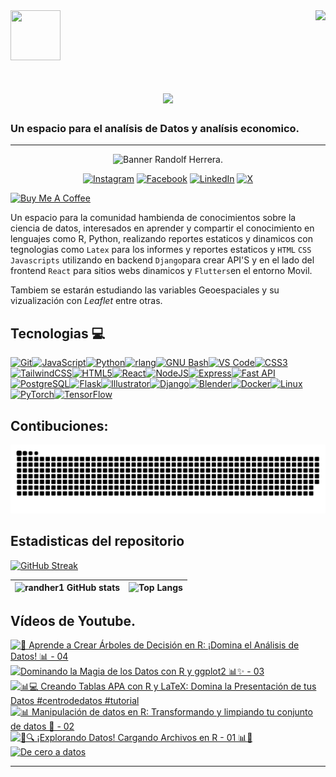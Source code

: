 <img align="right" src="https://visitor-badge.laobi.icu/badge?page_id=randher1.randher1" />

<img src="https://media.giphy.com/media/JrXas5ecb4FkwbFpIE/giphy.gif" width="80" height="80" style="margin-right: 20px"/>  

<h1 align="center">
    <img src="https://readme-typing-svg.herokuapp.com/?font=Righteous&size=35&center=true&vCenter=true&width=500&height=70&duration=4000&lines=Hola+a+Todos!+👋;+Soy+Randolf+Herrera!;" />
</h1>

### Un espacio para el analísis de Datos y analísis economico.
---
<div style="text-align: center;"> 

![Banner Randolf Herrera.](banner.png)

</div>

<div style="text-align: center;"> 

[![Instagram](https://img.shields.io/badge/Instagram-%23E4405F.svg?style=for-the-badge&logo=Instagram&ogoColor=white)](https://www.instagram.com/randolfherrera/)
[![Facebook](https://img.shields.io/badge/Facebook-%231877F2.svg?style=for-the-badge&logo=Facebook&logoColor=white)](https://www.facebook.com/profile.php?id=100089453334909)
[![LinkedIn](https://img.shields.io/badge/linkedin-%230077B5.svg?style=for-the-badge&logo=linkedin&logoColor=white)](https://www.linkedin.com/in/randolf-herrera-rinc%C3%B3n-/)
[![X](https://img.shields.io/badge/X-%23000000.svg?style=for-the-badge&logo=X&logoColor=white)](https://x.com/randolfherrera)
</div>

<a href="https://www.buymeacoffee.com/randherdatascience" target="_blank"><img src="https://cdn.buymeacoffee.com/buttons/v2/default-yellow.png" alt="Buy Me A Coffee" style="height: 50px !important;width: 217px !important;" ></a>




Un espacio para la comunidad hambienda de conocimientos sobre la ciencia de datos, interesados en aprender y compartir el conocimiento en lenguajes como R, Python, realizando reportes estaticos y dinamicos con tegnologias como `Latex` para los informes y reportes estaticos y `HTML` `CSS` `Javascripts` utilizando en backend `Django`para crear API'S y en el lado del frontend `React` para sitios webs dinamicos y `Flutters`en el entorno Movil.

Tambiem se estarán estudiando las variables Geoespaciales y su vizualización con $Leaflet$ entre otras.

## Tecnologias 💻 
<p align="left">
<a href="https://git-scm.com/" target="_blank" rel="noreferrer"><img src="https://raw.githubusercontent.com/danielcranney/readme-generator/main/public/icons/skills/git-colored.svg" width="36" height="36" alt="Git" /></a><a href="https://developer.mozilla.org/en-US/docs/Web/JavaScript" target="_blank" rel="noreferrer"><img src="https://raw.githubusercontent.com/danielcranney/readme-generator/main/public/icons/skills/javascript-colored.svg" width="36" height="36" alt="JavaScript" /></a><a href="https://www.python.org/" target="_blank" rel="noreferrer"><img src="https://raw.githubusercontent.com/danielcranney/readme-generator/main/public/icons/skills/python-colored.svg" width="36" height="36" alt="Python" /></a><a href="https://www.r-project.org/" target="_blank" rel="noreferrer"><img src="https://raw.githubusercontent.com/danielcranney/readme-generator/main/public/icons/skills/rlang-colored.svg" width="36" height="36" alt="rlang" /></a><a href="https://www.gnu.org/software/bash/" target="_blank" rel="noreferrer"><img src="https://raw.githubusercontent.com/danielcranney/readme-generator/main/public/icons/skills/gnubash.svg" width="36" height="36" alt="GNU Bash" /></a><a href="https://code.visualstudio.com/" target="_blank" rel="noreferrer"><img src="https://raw.githubusercontent.com/danielcranney/readme-generator/main/public/icons/skills/visualstudiocode.svg" width="36" height="36" alt="VS Code" /></a><a href="https://www.w3.org/TR/CSS/#css" target="_blank" rel="noreferrer"><img src="https://raw.githubusercontent.com/danielcranney/readme-generator/main/public/icons/skills/css3-colored.svg" width="36" height="36" alt="CSS3" /></a><a href="https://tailwindcss.com/" target="_blank" rel="noreferrer"><img src="https://raw.githubusercontent.com/danielcranney/readme-generator/main/public/icons/skills/tailwindcss-colored.svg" width="36" height="36" alt="TailwindCSS" /></a><a href="https://developer.mozilla.org/en-US/docs/Glossary/HTML5" target="_blank" rel="noreferrer"><img src="https://raw.githubusercontent.com/danielcranney/readme-generator/main/public/icons/skills/html5-colored.svg" width="36" height="36" alt="HTML5" /></a><a href="https://reactjs.org/" target="_blank" rel="noreferrer"><img src="https://raw.githubusercontent.com/danielcranney/readme-generator/main/public/icons/skills/react-colored.svg" width="36" height="36" alt="React" /></a><a href="https://nodejs.org/en/" target="_blank" rel="noreferrer"><img src="https://raw.githubusercontent.com/danielcranney/readme-generator/main/public/icons/skills/nodejs-colored.svg" width="36" height="36" alt="NodeJS" /></a><a href="https://expressjs.com/" target="_blank" rel="noreferrer"><img src="https://raw.githubusercontent.com/danielcranney/readme-generator/main/public/icons/skills/express-colored.svg" width="36" height="36" alt="Express" /></a><a href="https://fastapi.tiangolo.com/" target="_blank" rel="noreferrer"><img src="https://raw.githubusercontent.com/danielcranney/readme-generator/main/public/icons/skills/fastapi-colored.svg" width="36" height="36" alt="Fast API" /></a><a href="https://www.postgresql.org/" target="_blank" rel="noreferrer"><img src="https://raw.githubusercontent.com/danielcranney/readme-generator/main/public/icons/skills/postgresql-colored.svg" width="36" height="36" alt="PostgreSQL" /></a><a href="https://flask.palletsprojects.com/en/2.0.x/" target="_blank" rel="noreferrer"><img src="https://raw.githubusercontent.com/danielcranney/readme-generator/main/public/icons/skills/flask-colored.svg" width="36" height="36" alt="Flask" /></a><a href="https://www.adobe.com/uk/products/illustrator.html" target="_blank" rel="noreferrer"><img src="https://raw.githubusercontent.com/danielcranney/readme-generator/main/public/icons/skills/illustrator-colored.svg" width="36" height="36" alt="Illustrator" /></a><a href="https://www.djangoproject.com/" target="_blank" rel="noreferrer"><img src="https://raw.githubusercontent.com/danielcranney/readme-generator/main/public/icons/skills/django-colored.svg" width="36" height="36" alt="Django" /></a><a href="https://www.blender.org/" target="_blank" rel="noreferrer"><img src="https://raw.githubusercontent.com/danielcranney/readme-generator/main/public/icons/skills/blender-colored.svg" width="36" height="36" alt="Blender" /></a><a href="https://www.docker.com/" target="_blank" rel="noreferrer"><img src="https://raw.githubusercontent.com/danielcranney/readme-generator/main/public/icons/skills/docker-colored.svg" width="36" height="36" alt="Docker" /></a><a href="https://www.linux.org" target="_blank" rel="noreferrer"><img src="https://raw.githubusercontent.com/danielcranney/readme-generator/main/public/icons/skills/linux-colored.svg" width="36" height="36" alt="Linux" /></a><a href="https://pytorch.org/" target="_blank" rel="noreferrer"><img src="https://raw.githubusercontent.com/danielcranney/readme-generator/main/public/icons/skills/pytorch-colored.svg" width="36" height="36" alt="PyTorch" /></a><a href="https://www.tensorflow.org/" target="_blank" rel="noreferrer"><img src="https://raw.githubusercontent.com/danielcranney/readme-generator/main/public/icons/skills/tensorflow-colored.svg" width="36" height="36" alt="TensorFlow" /></a>
                    </p>
                    
## Contibuciones:
![Snake](https://raw.githubusercontent.com/randher1/randher1/output/github-contribution-grid-snake-dark.svg)

## Estadisticas del repositorio

[![GitHub Streak](https://streak-stats.demolab.com/?user=randher1&theme=dark)](https://git.io/streak-stats)





|![randher1 GitHub stats](https://github-readme-stats.vercel.app/api?username=randher1&show_icons=true&theme=dark)|![Top Langs](https://github-readme-stats.vercel.app/api/top-langs/?username=randher1&layout=compact&&langs_count=8&theme=dark)|
|----|----|

## Vídeos de Youtube.

<!-- BEGIN YOUTUBE-CARDS -->
[![🌳 Aprende a Crear Árboles de Decisión en R: ¡Domina el Análisis de Datos! 📊 - 04](https://ytcards.demolab.com/?id=aLG1FfhSOrA&title=%F0%9F%8C%B3+Aprende+a+Crear+%C3%81rboles+de+Decisi%C3%B3n+en+R%3A+%C2%A1Domina+el+An%C3%A1lisis+de+Datos%21+%F0%9F%93%8A+-+04&lang=en&timestamp=1714499544&background_color=%230d1117&title_color=%23ffffff&stats_color=%23dedede&max_title_lines=1&width=250&border_radius=5 "🌳 Aprende a Crear Árboles de Decisión en R: ¡Domina el Análisis de Datos! 📊 - 04")](https://www.youtube.com/watch?v=aLG1FfhSOrA)
[![Dominando la Magia de los Datos con R y ggplot2 📊✨ - 03](https://ytcards.demolab.com/?id=5EWWG5DvO98&title=Dominando+la+Magia+de+los+Datos+con+R+y+ggplot2+%F0%9F%93%8A%E2%9C%A8+-+03&lang=en&timestamp=1713905239&background_color=%230d1117&title_color=%23ffffff&stats_color=%23dedede&max_title_lines=1&width=250&border_radius=5 "Dominando la Magia de los Datos con R y ggplot2 📊✨ - 03")](https://www.youtube.com/watch?v=5EWWG5DvO98)
[![📊💻 Creando Tablas APA con R y LaTeX: Domina la Presentación de tus Datos #centrodedatos #tutorial](https://ytcards.demolab.com/?id=RAC461aKq0k&title=%F0%9F%93%8A%F0%9F%92%BB+Creando+Tablas+APA+con+R+y+LaTeX%3A+Domina+la+Presentaci%C3%B3n+de+tus+Datos+%23centrodedatos+%23tutorial&lang=en&timestamp=1713322219&background_color=%230d1117&title_color=%23ffffff&stats_color=%23dedede&max_title_lines=1&width=250&border_radius=5 "📊💻 Creando Tablas APA con R y LaTeX: Domina la Presentación de tus Datos #centrodedatos #tutorial")](https://www.youtube.com/watch?v=RAC461aKq0k)
[![📊 Manipulación de datos en R: Transformando y limpiando tu conjunto de datos 🧹 - 02](https://ytcards.demolab.com/?id=D8lY3euBz-8&title=%F0%9F%93%8A+Manipulaci%C3%B3n+de+datos+en+R%3A+Transformando+y+limpiando+tu+conjunto+de+datos+%F0%9F%A7%B9+-+02&lang=en&timestamp=1713230311&background_color=%230d1117&title_color=%23ffffff&stats_color=%23dedede&max_title_lines=1&width=250&border_radius=5 "📊 Manipulación de datos en R: Transformando y limpiando tu conjunto de datos 🧹 - 02")](https://www.youtube.com/watch?v=D8lY3euBz-8)
[![📂🔍 ¡Explorando Datos! Cargando Archivos en R - 01 📊🔌](https://ytcards.demolab.com/?id=beltQGIiLmc&title=%F0%9F%93%82%F0%9F%94%8D+%C2%A1Explorando+Datos%21+Cargando+Archivos+en+R+-+01+%F0%9F%93%8A%F0%9F%94%8C&lang=en&timestamp=1712529186&background_color=%230d1117&title_color=%23ffffff&stats_color=%23dedede&max_title_lines=1&width=250&border_radius=5 "📂🔍 ¡Explorando Datos! Cargando Archivos en R - 01 📊🔌")](https://www.youtube.com/watch?v=beltQGIiLmc)
[![De cero a datos](https://ytcards.demolab.com/?id=77c_I7H2n3g&title=De+cero+a+datos&lang=en&timestamp=1711986616&background_color=%230d1117&title_color=%23ffffff&stats_color=%23dedede&max_title_lines=1&width=250&border_radius=5 "De cero a datos")](https://www.youtube.com/watch?v=77c_I7H2n3g)
<!-- END YOUTUBE-CARDS -->

---